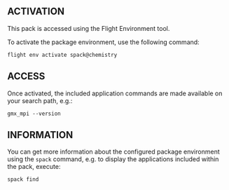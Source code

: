 ## ACTIVATION

This pack is accessed using the Flight Environment tool.

To activate the package environment, use the following command:

```
flight env activate spack@chemistry
```

## ACCESS

Once activated, the included application commands are made available on your search path, e.g.:

```
gmx_mpi --version
```

## INFORMATION

You can get more information about the configured package environment using the `spack` command, e.g. to display the applications included within the pack, execute:

```
spack find
```
